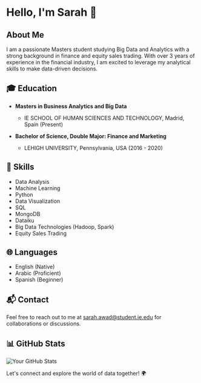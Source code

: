 # Hello, I'm Sarah 👋

## About Me

I am a passionate Masters student studying Big Data and Analytics with a strong background in finance and equity sales trading. With over 3 years of experience in the financial industry, I am excited to leverage my analytical skills to make data-driven decisions.

## 🎓 Education

- **Masters in Business Analytics and Big Data**
  - IE SCHOOL OF HUMAN SCIENCES AND TECHNOLOGY, Madrid, Spain (Present)

- **Bachelor of Science, Double Major: Finance and Marketing**
  - LEHIGH UNIVERSITY, Pennsylvania, USA (2016 - 2020)
 
## 🚀 Skills

- Data Analysis
- Machine Learning
- Python
- Data Visualization
- SQL
- MongoDB
- Dataiku
- Big Data Technologies (Hadoop, Spark)
- Equity Sales Trading

## 🌐 Languages

- English (Native)
- Arabic (Proficient)
- Spanish (Beginner)

## 📬 Contact

Feel free to reach out to me at [sarah.awad@student.ie.edu](mailto:sarah.awad@student.ie.edu) for collaborations or discussions.

## 📊 GitHub Stats

![Your GitHub Stats](https://github-readme-stats.vercel.app/api?username=YourUsername&show_icons=true&theme=dark)

Let's connect and explore the world of data together! 🌍
